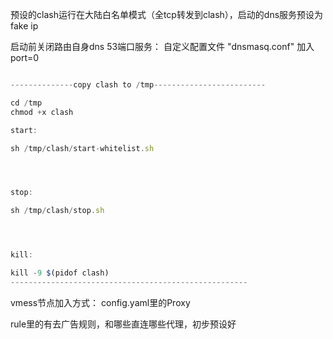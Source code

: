 预设的clash运行在大陆白名单模式（全tcp转发到clash），启动的dns服务预设为fake 
ip

启动前关闭路由自身dns 53端口服务：
自定义配置文件 "dnsmasq.conf"
加入
port=0

```js

--------------copy clash to /tmp-------------------------

cd /tmp
chmod +x clash

start:

sh /tmp/clash/start-whitelist.sh




stop:

sh /tmp/clash/stop.sh




kill:

kill -9 $(pidof clash)
-----------------------------------------------------

```


vmess节点加入方式：
config.yaml里的Proxy

rule里的有去广告规则，和哪些直连哪些代理，初步预设好
